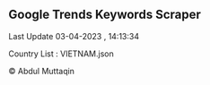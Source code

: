 

## Google Trends Keywords Scraper 
 
Last Update 03-04-2023 , 14:13:34

Country List :
VIETNAM.json



© Abdul Muttaqin 
